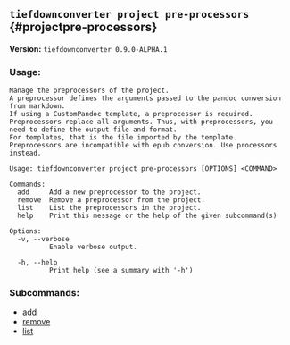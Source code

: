 ## `tiefdownconverter project pre-processors` {#projectpre-processors}

**Version:** `tiefdownconverter 0.9.0-ALPHA.1`

### Usage:
```
Manage the preprocessors of the project.
A preprocessor defines the arguments passed to the pandoc conversion from markdown.
If using a CustomPandoc template, a preprocessor is required.
Preprocessors replace all arguments. Thus, with preprocessors, you need to define the output file and format.
For templates, that is the file imported by the template.
Preprocessors are incompatible with epub conversion. Use processors instead.

Usage: tiefdownconverter project pre-processors [OPTIONS] <COMMAND>

Commands:
  add     Add a new preprocessor to the project.
  remove  Remove a preprocessor from the project.
  list    List the preprocessors in the project.
  help    Print this message or the help of the given subcommand(s)

Options:
  -v, --verbose
          Enable verbose output.

  -h, --help
          Print help (see a summary with '-h')
```

### Subcommands:
- [add](#projectpre-processorsadd)
- [remove](#projectpre-processorsremove)
- [list](#projectpre-processorslist)

